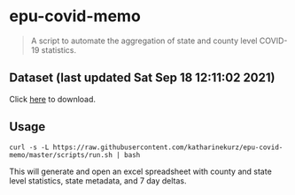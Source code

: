 # epu-covid-memo

> A script to automate the aggregation of state and county level COVID-19 statistics.

<!-- tmpl start -->

## Dataset (last updated Sat Sep 18 12:11:02 2021)

Click [here](https://covid-artifacts.s3.amazonaws.com/records/2021-9-18-12111-covid_artifact.xls) to download.

<!-- tmpl end -->

## Usage

```
curl -s -L https://raw.githubusercontent.com/katharinekurz/epu-covid-memo/master/scripts/run.sh | bash
```

This will generate and open an excel spreadsheet with county and state level statistics, state metadata, and 7 day deltas.